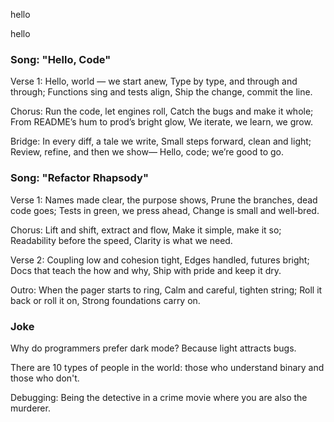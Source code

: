 
hello

hello

### Song: "Hello, Code"

Verse 1:
Hello, world — we start anew,
Type by type, and through and through;
Functions sing and tests align,
Ship the change, commit the line.

Chorus:
Run the code, let engines roll,
Catch the bugs and make it whole;
From README’s hum to prod’s bright glow,
We iterate, we learn, we grow.

Bridge:
In every diff, a tale we write,
Small steps forward, clean and light;
Review, refine, and then we show—
Hello, code; we’re good to go.


### Song: "Refactor Rhapsody"

Verse 1:
Names made clear, the purpose shows,
Prune the branches, dead code goes;
Tests in green, we press ahead,
Change is small and well‑bred.

Chorus:
Lift and shift, extract and flow,
Make it simple, make it so;
Readability before the speed,
Clarity is what we need.

Verse 2:
Coupling low and cohesion tight,
Edges handled, futures bright;
Docs that teach the how and why,
Ship with pride and keep it dry.

Outro:
When the pager starts to ring,
Calm and careful, tighten string;
Roll it back or roll it on,
Strong foundations carry on.


### Joke

Why do programmers prefer dark mode? Because light attracts bugs.

There are 10 types of people in the world: those who understand binary and those who don't.

Debugging: Being the detective in a crime movie where you are also the murderer.


